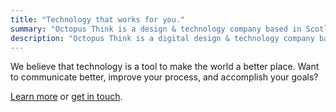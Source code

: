 ```yaml
---
title: "Technology that works for you."
summary: "Octopus Think is a design & technology company based in Scotland with a special interest in leveraging technology to make the world a better place."
description: "Octopus Think is a digital design & technology company based in Scotland. We specialise in accessible, inclusive design and smart React development."
---
```


We believe that technology is a tool to make the world a better place. Want to communicate better, improve your process, and accomplish your goals?

[Learn more](/about) or [get in touch](/contact).

